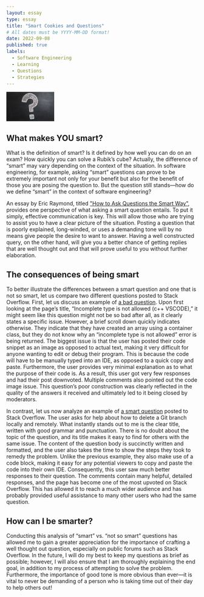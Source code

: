 ```yaml
---
layout: essay
type: essay
title: "Smart Cookies and Questions"
# All dates must be YYYY-MM-DD format!
date: 2022-09-08
published: true
labels:
  - Software Engineering
  - Learning
  - Questions
  - Strategies
---
```


<img width="25%" class="rounded float-start pe-4" src="../img/question.jpg">

## What makes YOU smart?
What is the definition of smart? Is it defined by how well you can do on an exam? How quickly you can solve a Rubik’s cube? Actually, the difference of “smart” may vary depending on the context of the situation. In software engineering, for example, asking “smart” questions can prove to be extremely important not only for your benefit but also for the benefit of those you are posing the question to. But the question still stands—how do we define “smart” in the context of software engineering?

An essay by Eric Raymond, titled ["How to Ask Questions the Smart Way"](http://www.catb.org/esr/faqs/smart-questions.html), provides one perspective of what asking a smart question entails. To put it simply, effective communication is key. This will allow those who are trying to assist you to have a clear picture of the situation. Posting a question that is poorly explained, long-winded, or uses a demanding tone will by no means give people the desire to want to answer. Having a well constructed query, on the other hand, will give you a better chance of getting replies that are well thought out and that will prove useful to you without further elaboration. 

## The consequences of being smart
To better illustrate the differences between a smart question and one that is not so smart, let us compare two different questions posted to Stack Overflow. First, let us discuss an example of [a bad question](https://stackoverflow.com/questions/56242247/incomplete-type-is-not-allowed-c-vscode?noredirect=1&lq=1). Upon first looking at the page’s title, “Incomplete type is not allowed (c++ VSCODE),” it might seem like this question might not be so bad after all, as it clearly states a specific issue. However, a brief scroll down quickly indicates otherwise. They indicate that they have created an array using a container class, but they do not know why an “incomplete type is not allowed” error is being returned. The biggest issue is that the user has posted their code snippet as an image as opposed to actual text, making it very difficult for anyone wanting to edit or debug their program. This is because the code will have to be manually typed into an IDE, as opposed to a quick copy and paste. Furthermore, the user provides very minimal explanation as to what the purpose of their code is. As a result, this user got very few responses and had their post downvoted. Multiple comments also pointed out the code image issue. This question’s poor construction was clearly reflected in the quality of the answers it received and ultimately led to it being closed by moderators.

In contrast, let us now analyze an example of [a smart question](https://stackoverflow.com/questions/2003505/how-do-i-delete-a-git-branch-locally-and-remotely) posted to Stack Overflow. The user asks for help about how to delete a Git branch locally and remotely. What instantly stands out to me is the clear title, written with good grammar and punctuation. There is no doubt about the topic of the question, and its title makes it easy to find for others with the same issue. The content of the question body is succinctly written and formatted, and the user also takes the time to show the steps they took to remedy the problem. Unlike the previous example, they also make use of a code block, making it easy for any potential viewers to copy and paste the code into their own IDE. Consequently, this user saw much better responses to their question. The comments contain many helpful, detailed responses, and the page has become one of the most upvoted on Stack Overflow. This has allowed it to reach a much wider audience and has probably provided useful assistance to many other users who had the same question.

## How can I be smarter?
Conducting this analysis of “smart” vs. “not so smart” questions has allowed me to gain a greater appreciation for the importance of crafting a well thought out question, especially on public forums such as Stack Overflow. In the future, I will do my best to keep my questions as brief as possible; however, I will also ensure that I am thoroughly explaining the end goal, in addition to my process of attempting to solve the problem. Furthermore, the importance of good tone is more obvious than ever—it is vital to never be demanding of a person who is taking time out of their day to help others out!
